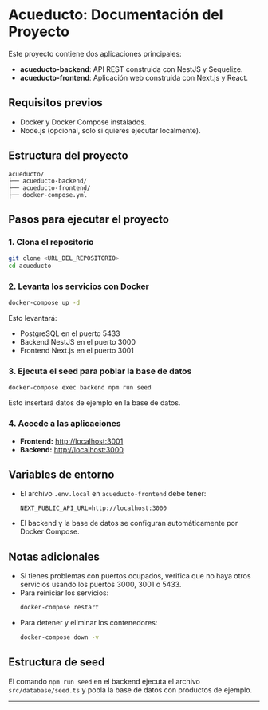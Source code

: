 # Acueducto: Documentación del Proyecto

Este proyecto contiene dos aplicaciones principales:

- **acueducto-backend**: API REST construida con NestJS y Sequelize.
- **acueducto-frontend**: Aplicación web construida con Next.js y React.

## Requisitos previos

- Docker y Docker Compose instalados.
- Node.js (opcional, solo si quieres ejecutar localmente).

## Estructura del proyecto

```
acueducto/
├── acueducto-backend/
├── acueducto-frontend/
├── docker-compose.yml
```

## Pasos para ejecutar el proyecto

### 1. Clona el repositorio

```sh
git clone <URL_DEL_REPOSITORIO>
cd acueducto
```

### 2. Levanta los servicios con Docker

```sh
docker-compose up -d
```

Esto levantará:

- PostgreSQL en el puerto 5433
- Backend NestJS en el puerto 3000
- Frontend Next.js en el puerto 3001

### 3. Ejecuta el seed para poblar la base de datos

```sh
docker-compose exec backend npm run seed
```

Esto insertará datos de ejemplo en la base de datos.

### 4. Accede a las aplicaciones

- **Frontend:** [http://localhost:3001](http://localhost:3001)
- **Backend:** [http://localhost:3000](http://localhost:3000)

## Variables de entorno

- El archivo `.env.local` en `acueducto-frontend` debe tener:
  ```
  NEXT_PUBLIC_API_URL=http://localhost:3000
  ```
- El backend y la base de datos se configuran automáticamente por Docker Compose.

## Notas adicionales

- Si tienes problemas con puertos ocupados, verifica que no haya otros servicios usando los puertos 3000, 3001 o 5433.
- Para reiniciar los servicios:
  ```sh
  docker-compose restart
  ```
- Para detener y eliminar los contenedores:
  ```sh
  docker-compose down -v
  ```

## Estructura de seed

El comando `npm run seed` en el backend ejecuta el archivo `src/database/seed.ts` y pobla la base de datos con productos de ejemplo.

---
